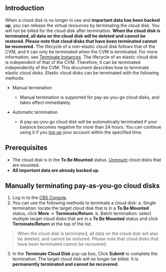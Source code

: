 ## Introduction
When a cloud disk is no longer in use and **important data has been backed up**, you can release the virtual resources by terminating the cloud disk. You will not be billed for the cloud disk after termination. **When the cloud disk is terminated, all data on the cloud disk will be deleted and cannot be restored. Please note that cloud disks that have been terminated cannot be recovered.**
The lifecycle of a non-elastic cloud disk follows that of the CVM, and it can only be terminated when the CVM is terminated. For more information, see [Terminate Instances](https://intl.cloud.tencent.com/document/product/213/4930).
The lifecycle of an elastic cloud disk is independent of that of the CVM. Therefore, it can be terminated independently of the CVM. This document describes how to terminate elastic cloud disks.
Elastic cloud disks can be terminated with the following methods:

- Manual termination
  - Manual termination is supported for pay-as-you-go cloud disks, and takes effect immediately. 
- Automatic termination

  - A pay-as-you-go cloud disk will be automatically terminated if your balance becomes negative for more than 24 hours. You can continue using it if you [top up](https://intl.cloud.tencent.com/document/product/362/3064) your account within the specified time.

##  Prerequisites
- The cloud disk is in the **To Be Mounted** status. [Unmount](https://intl.cloud.tencent.com/zh/document/product/362/32400) cloud disks that are mounted.
- **All important data are already backed up**.

## Manually terminating pay-as-you-go cloud disks
1. Log in to the [CBS Console](https://console.cloud.tencent.com/cvm/cbs).
2. You can use the following methods to terminate a cloud disk:
    a. Single termination: locate the target cloud disk that is in a **To Be Mounted** status, click **More** -> **Terminate/Return**.
    b. Batch termination: select multiple target cloud disks that are in a **To Be Mounted** status and click **Terminate/Return** at the top of the list.

>When the cloud disk is terminated, all data on the cloud disk will also be deleted, and cannot be restored. Please note that cloud disks that have been terminated cannot be recovered. 
>
3. In the **Terminate Cloud Disk** pop-up box, Click **Submit** to complete the termination.
 The target cloud disk will no longer be billed. It is **permanently terminated and cannot be recovered**.

